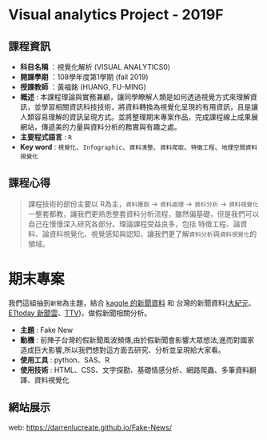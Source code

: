 # Visual analytics Project - 2019F
## 課程資訊
- **科目名稱** ：視覺化解析 (VISUAL ANALYTICS0)
- **開課學期** ：108學年度第1學期 (fall 2019) 
- **授課教師** ：黃福銘 (HUANG, FU-MING)
- **概述** : 本課程理論與實務兼顧，讓同學瞭解人類是如何透過視覺方式來理解資訊，並學習相關資訊科技技術，將資料轉換為視覺化呈現的有用資訊，且是讓人類容易理解的資訊呈現方式。並將整理期末專案作品，完成課程線上成果展網站，傳遞美的力量與資料分析的務實與有趣之處。
- **主要程式語言** : `R`
- **Key word** : `視覺化`、`Infographic`、`資料清整`、`資料爬取`、`特徵工程`、`地理空間資料視覺化`

## 課程心得
> 課程技術的部份主要以 R為主，`資料獲取` -> `資料處理` -> `資料分析` -> `資料視覺化`  一整套都教，讓我們更熟悉整套資料分析流程，雖然偏基礎，但是我們可以自己在慢慢深入研究各部分。理論課程受益良多，包括 特徵工程、論資料、論資料視覺化、視覺感知與認知，讓我們更了解`資料分析`與`資料視覺化`的領域。

# 期末專案
我們這組抽到`新聞`為主題，結合 [kaggle 的新聞資料](https://www.kaggle.com/c/fake-news-pair-classification-challenge) 和 台灣的新聞資料([大紀元](https://www.epochtimes.com/b5/)、[ETtoday 新聞雲](https://www.ettoday.net/)、[TTV](https://www.ttv.com.tw/))，做假新聞相關分析。
- **主題** : Fake New
- **動機** : 前陣子台灣的假新聞風波頻傳,由於假新聞會影響大眾想法,進而對國家造成巨大影響,所以我們想對這方面去研究、分析並呈現給大家看。
- **使用工具** : python、SAS、R
- **使用技術** : HTML、CSS、文字探勘、基礎情感分析、網路爬蟲、多筆資料翻譯、資料視覺化
## 網站展示
web: https://darrenlucreate.github.io/Fake-News/

